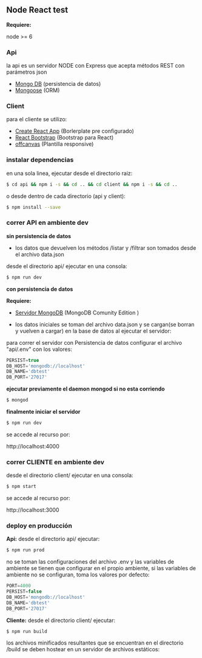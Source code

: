 ## Node React test


**Requiere:**

node >= 6

### Api

la api es un servidor NODE con Express que acepta métodos REST con parámetros json

* [Mongo DB](http://mongodb.github.io/node-mongodb-native) (persistencia de datos)
* [Mongoose](https://github.com/Automattic/mongoose) (ORM)


### Client

para el cliente se utilizo:

* [Create React App](https://github.com/facebookincubator/create-react) (Borlerplate pre configurado)
* [React Bootstrap](https://react-bootstrap.github.io/)	(Bootstrap para React)
* [offcanvas](https://getbootstrap.com/docs/3.3/examples/offcanvas/) (Plantilla responsive)




### instalar dependencias

en una sola linea, ejecutar desde el directorio raiz:
```bash
$ cd api && npm i -s && cd .. && cd client && npm i -s && cd ..
```
o desde dentro de cada directorio (api y client):
```bash
$ npm install --save
```



### correr API en ambiente dev


**sin persistencia de datos**
* los datos que devuelven los métodos /listar y /filtrar son tomados desde el archivo data.json

desde el directorio api/ ejecutar en una consola:

```bash
$ npm run dev
```

**con persistencia de datos**

**Requiere:**
* [Servidor MongoDB](https://docs.mongodb.com/manual/installation/) (MongoDB Comunity Edition )

* los datos iniciales se toman del archivo data.json y se cargan(se borran y vuelven a cargar) en la base de datos al ejecutar el servidor:

para correr el servidor con Persistencia de datos configurar el archivo "api/.env"  con los valores:

```js
PERSIST=true
DB_HOST='mongodb://localhost'
DB_NAME='dbtest'
DB_PORT='27017'
```

**ejecutar previamente el daemon mongod si no esta corriendo**

```bash
$ mongod
```
**finalmente iniciar el servidor**

```bash
$ npm run dev
```

se accede al recurso por:

http://localhost:4000


### correr CLIENTE en ambiente dev

desde el directorio client/ ejecutar en una consola:

```bash
$ npm start
```

se accede al recurso por:

http://localhost:3000



### deploy en producción


**Api:**
desde el directorio api/ ejecutar:
```bash
$ npm run prod
```
no se toman las configuraciones del archivo .env y las variables de ambiente se tienen que configurar en el propio ambiente, si las variables de ambiente no se configuran, toma los valores por defecto:
```js
PORT=4000
PERSIST=false
DB_HOST='mongodb://localhost'
DB_NAME='dbtest'
DB_PORT='27017'
```
**Cliente:**
desde el directorio client/ ejecutar:

```bash
$ npm run build
```
los archivos minificados resultantes que se encuentran en el directorio /build se deben hostear en un servidor de archivos estáticos:
